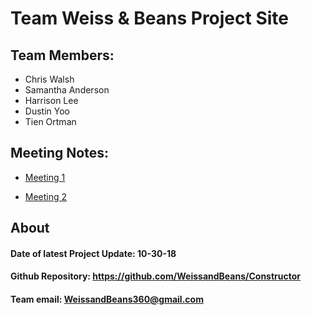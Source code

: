# Team Weiss & Beans Project Site

## Team Members:
   - Chris Walsh
   - Samantha Anderson
   - Harrison Lee
   - Dustin Yoo
   - Tien Ortman


## Meeting Notes:
   - [Meeting 1](https://docs.google.com/document/d/1D12ltyVHgUaxlGNnLVo0QXVNrJpJh_CvgHj76eHiq7Q/edit?usp=sharing)
   
   - [Meeting 2](https://docs.google.com/document/d/1kEHzlhikLRHQosBMaJqHHGPGiI6h1OS-151W3f21nsA/edit?usp=sharing)



## About
#### Date of latest Project Update: 10-30-18

#### Github Repository: https://github.com/WeissandBeans/Constructor

#### Team email: WeissandBeans360@gmail.com
